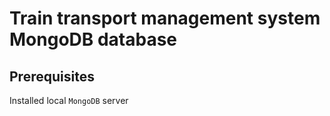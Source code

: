 # Train transport management system MongoDB database

## Prerequisites
Installed local `MongoDB` server
